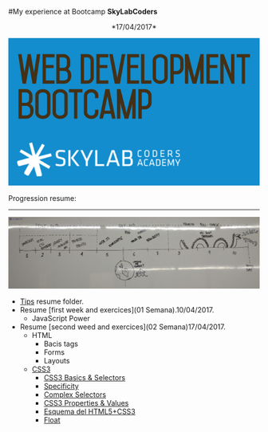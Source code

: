



#My experience at Bootcamp **SkyLabCoders**
<center>*17/04/2017*</center>

![Bootcamp_logo.png](img/Bootcamp_logo.png)

Progression resume:

---

![timeline](img/timeline.png)

-   [Tips](Tips) resume folder.
-   Resume [first week and exercices](01 Semana).10/04/2017.
    +   JavaScript Power
-   Resume [second weed and exercices](02 Semana)17/04/2017.
    +   HTML
        *   Bacis tags
        *   Forms
        *   Layouts
    +   [CSS3](file:///C:/Users/tonim/appdata/local/temp/36.html#today-1804)
        *   [CSS3 Basics & Selectors](file:///C:/Users/tonim/appdata/local/temp/36.html#css3-basics-selectors)
        *   [Specificity](file:///C:/Users/tonim/appdata/local/temp/36.html#specificity-preferences-into-css3)
        *   [Complex Selectors](file:///C:/Users/tonim/appdata/local/temp/36.html#complex-selectors)
        *   [CSS3 Properties & Values](file:///C:/Users/tonim/appdata/local/temp/36.html#css3-properties-values)
        *   [Esquema del HTML5+CSS3](file:///C:/Users/tonim/appdata/local/temp/16.html#esquema-del-html5css3)
        *   [Float](file:///C:/Users/tonim/appdata/local/temp/16.html#float)   
